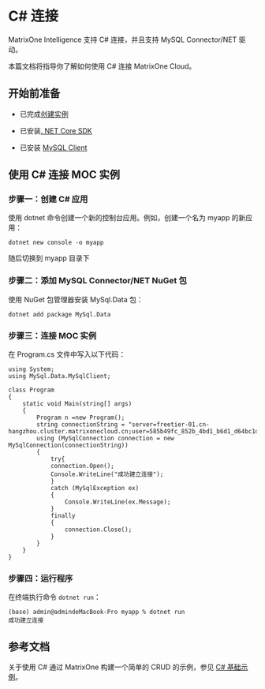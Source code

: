 # C# 连接

MatrixOne Intelligence 支持 C# 连接，并且支持 MySQL Connector/NET 驱动。

本篇文档将指导你了解如何使用 C# 连接 MatrixOne Cloud。

## 开始前准备

- 已完成[创建实例](../../Instance-Mgmt/create-instance/create-serverless-instance.md)

- 已安装[. NET Core SDK](https://dotnet.microsoft.com/zh-cn/download)

- 已安装 [MySQL Client](https://dev.mysql.com/downloads/installer/)

## 使用 C# 连接 MOC 实例

### 步骤一：创建 C# 应用

使用 dotnet 命令创建一个新的控制台应用。例如，创建一个名为 myapp 的新应用：

```
dotnet new console -o myapp
```

随后切换到 myapp 目录下

### 步骤二：添加 MySQL Connector/NET NuGet 包

使用 NuGet 包管理器安装 MySql.Data 包：

```
dotnet add package MySql.Data
```

### 步骤三：连接 MOC 实例

在 Program.cs 文件中写入以下代码：

```
using System;
using MySql.Data.MySqlClient;
 
class Program
{
    static void Main(string[] args)
    {
        Program n =new Program();
        string connectionString = "server=freetier-01.cn-hangzhou.cluster.matrixonecloud.cn;user=585b49fc_852b_4bd1_b6d1_d64bc1d8xxxx:admin:accountadmin;database=test;port=6001;password=xxx";
        using (MySqlConnection connection = new MySqlConnection(connectionString))
        {
            try{
            connection.Open();
            Console.WriteLine("成功建立连接");
            }
            catch (MySqlException ex)
            {
                Console.WriteLine(ex.Message);
            }
            finally
            {
                connection.Close();
            }
        }
    }
}
```

### 步骤四：运行程序

在终端执行命令 `dotnet run`：

```
(base) admin@admindeMacBook-Pro myapp % dotnet run    
成功建立连接
```

## 参考文档

关于使用 C# 通过 MatrixOne 构建一个简单的 CRUD 的示例，参见 [C# 基础示例](../Tutorial/c-net-crud-demo.md)。
